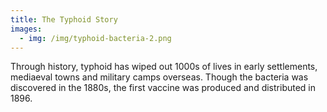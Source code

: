 ```yaml
---
title: The Typhoid Story
images:
  - img: /img/typhoid-bacteria-2.png
---
```

Through history, typhoid has wiped out 1000s of lives in early settlements, mediaeval towns and military camps overseas. Though the bacteria was discovered in the 1880s, the first vaccine was produced and distributed in 1896.